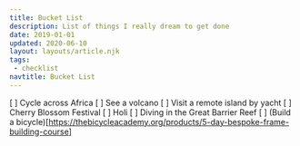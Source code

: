 ```yaml
---
title: Bucket List
description: List of things I really dream to get done
date: 2019-01-01
updated: 2020-06-10
layout: layouts/article.njk
tags: 
 - checklist
navtitle: Bucket List
---
```


[ ] Cycle across Africa
[ ] See a volcano
[ ] Visit a remote island by yacht
[ ] Cherry Blossom Festival
[ ] Holi
[ ] Diving in the Great Barrier Reef
[ ] (Build a bicycle)[https://thebicycleacademy.org/products/5-day-bespoke-frame-building-course]